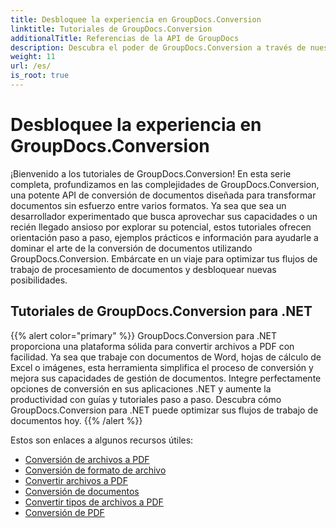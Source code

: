 ```yaml
---
title: Desbloquee la experiencia en GroupDocs.Conversion
linktitle: Tutoriales de GroupDocs.Conversion
additionalTitle: Referencias de la API de GroupDocs
description: Descubra el poder de GroupDocs.Conversion a través de nuestros tutoriales. Aprenda a convertir documentos entre formatos sin esfuerzo para una integración perfecta del flujo de trabajo.
weight: 11
url: /es/
is_root: true
---
```


# Desbloquee la experiencia en GroupDocs.Conversion


¡Bienvenido a los tutoriales de GroupDocs.Conversion! En esta serie completa, profundizamos en las complejidades de GroupDocs.Conversion, una potente API de conversión de documentos diseñada para transformar documentos sin esfuerzo entre varios formatos. Ya sea que sea un desarrollador experimentado que busca aprovechar sus capacidades o un recién llegado ansioso por explorar su potencial, estos tutoriales ofrecen orientación paso a paso, ejemplos prácticos e información para ayudarle a dominar el arte de la conversión de documentos utilizando GroupDocs.Conversion. Embárcate en un viaje para optimizar tus flujos de trabajo de procesamiento de documentos y desbloquear nuevas posibilidades.

## Tutoriales de GroupDocs.Conversion para .NET
{{% alert color="primary" %}}
GroupDocs.Conversion para .NET proporciona una plataforma sólida para convertir archivos a PDF con facilidad. Ya sea que trabaje con documentos de Word, hojas de cálculo de Excel o imágenes, esta herramienta simplifica el proceso de conversión y mejora sus capacidades de gestión de documentos. Integre perfectamente opciones de conversión en sus aplicaciones .NET y aumente la productividad con guías y tutoriales paso a paso. Descubra cómo GroupDocs.Conversion para .NET puede optimizar sus flujos de trabajo de documentos hoy.
{{% /alert %}}

Estos son enlaces a algunos recursos útiles:
 
- [Conversión de archivos a PDF](./net/file-conversion-to-pdf/)
- [Conversión de formato de archivo](./net/file-format-conversion-tutorials/)
- [Convertir archivos a PDF](./net/convert-files-to-pdf/)
- [Conversión de documentos](./net/document-conversion/)
- [Convertir tipos de archivos a PDF](./net/converting-file-types-to-pdf/)
- [Conversión de PDF](./net/pdf-conversion/)